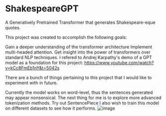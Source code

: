 # ShakespeareGPT

A Generatively Pretrained Transformer that generates Shakespeare-eque quotes.

This project was created to accomplish the following goals:

Gain a deeper understanding of the transformer architecture
Implement multi-headed attention.
Get insight into the power of transformers over standard NLP techniques.
I refered to Andrej Karpathy's demo of a GPT model as a foundation for this project: https://www.youtube.com/watch?v=kCc8FmEb1nY&t=5042s

There are a bunch of things pertaining to this project that I would like to experiment with in future.

Currently the model works on word-level, thus the sentences generated may appear nonsensical. The next thing for me is to explore more advanced tokenization methods.
Try out SentencePiece
I also wish to train this model on different datasets to see how it performs.
![image](https://github.com/sampoornap/ShakespeareGPT/assets/95705724/0becfa7e-721b-4a40-a7ff-77d0b3309763)
